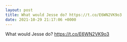 ```yaml
---
layout: post
title: What would Jesse do? https://t.co/E6WN2VK9o3
date: 2021-10-29 21:17:06 +0000
---
```


What would Jesse do? https://t.co/E6WN2VK9o3

